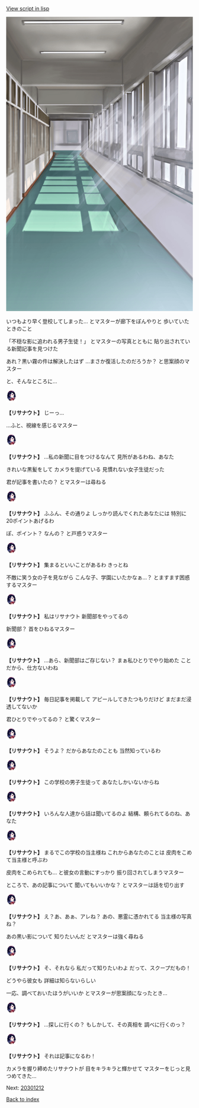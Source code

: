[View script in lisp](../scripts/20301211.txt)

![corridor_daytime.png](../images/backgrounds/corridor_daytime.png)

いつもより早く登校してしまった…
とマスターが廊下をぼんやりと
歩いていたときのこと

「不穏な影に追われる男子生徒！」
とマスターの写真とともに
貼り出されている新聞記事を見つけた

あれ？黒い霧の件は解決したはず
…まさか復活したのだろうか？
と思案顔のマスター

と、そんなところに…

<img src="../images/units/203011.png" alt="203011.png" height="34"/>

**【リサナウト】**
じーっ…

…ふと、視線を感じるマスター

<img src="../images/units/203011.png" alt="203011.png" height="34"/>

**【リサナウト】**
…私の新聞に目をつけるなんて
見所があるわね、あなた

きれいな黒髪をして
カメラを提げている
見慣れない女子生徒だった

君が記事を書いたの？
とマスターは尋ねる

<img src="../images/units/203011.png" alt="203011.png" height="34"/>

**【リサナウト】**
ふふん、その通りよ
しっかり読んでくれたあなたには
特別に20ポイントあげるわ

ぽ、ポイント？
なんの？
と戸惑うマスター

<img src="../images/units/203011.png" alt="203011.png" height="34"/>

**【リサナウト】**
集まるといいことがあるわ
きっとね

不敵に笑う女の子を見ながら
こんな子、学園にいたかなぁ…？
とますます困惑するマスター

<img src="../images/units/203011.png" alt="203011.png" height="34"/>

**【リサナウト】**
私はリサナウト
新聞部をやってるの

新聞部？
首をひねるマスター

<img src="../images/units/203011.png" alt="203011.png" height="34"/>

**【リサナウト】**
…あら、新聞部はご存じない？
まぁ私ひとりでやり始めた
ことだから、仕方ないわね

<img src="../images/units/203011.png" alt="203011.png" height="34"/>

**【リサナウト】**
毎日記事を掲載して
アピールしてきたつもりだけど
まだまだ浸透してないか

君ひとりでやってるの？
と驚くマスター

<img src="../images/units/203011.png" alt="203011.png" height="34"/>

**【リサナウト】**
そうよ？
だからあなたのことも
当然知っているわ

<img src="../images/units/203011.png" alt="203011.png" height="34"/>

**【リサナウト】**
この学校の男子生徒って
あなたしかいないからね

<img src="../images/units/203011.png" alt="203011.png" height="34"/>

**【リサナウト】**
いろんな人達から話は聞いてるのよ
結構、頼られてるのね、あなた

<img src="../images/units/203011.png" alt="203011.png" height="34"/>

**【リサナウト】**
まるでこの学校の当主様ね
これからあなたのことは
皮肉をこめて当主様と呼ぶわ

皮肉をこめられても…
と彼女の言動にすっかり
振り回されてしまうマスター

ところで、あの記事について
聞いてもいいかな？
とマスターは話を切り出す

<img src="../images/units/203011.png" alt="203011.png" height="34"/>

**【リサナウト】**
え？あ、あぁ、アレね？
あの、悪霊に憑かれてる
当主様の写真ね？

あの黒い影について
知りたいんだ
とマスターは強く尋ねる

<img src="../images/units/203011.png" alt="203011.png" height="34"/>

**【リサナウト】**
そ、それなら
私だって知りたいわよ
だって、スクープだもの！

どうやら彼女も
詳細は知らないらしい

一応、調べておいたほうがいいか
とマスターが思案顔になったとき…

<img src="../images/units/203011.png" alt="203011.png" height="34"/>

**【リサナウト】**
…探しに行くの？
もしかして、その真相を
調べに行くのっ？

<img src="../images/units/203011.png" alt="203011.png" height="34"/>

**【リサナウト】**
それは記事になるわ！

カメラを握り締めたリサナウトが
目をキラキラと輝かせて
マスターをじっと見つめてきた…

Next: [20301212](20301212.md)

[Back to index](index.md)
